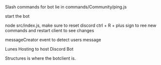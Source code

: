 Slash commands for bot lie in commands/Community/ping.js


start the bot

node src/index.js, make sure to reset discord ctrl + R + plus sign to ree new commands and
restart client to see changes

messageCreator event to detect users message

Lunes Hosting to host Discord Bot


Structures is where the botclient is.